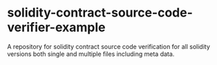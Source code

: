 # solidity-contract-source-code-verifier-example
A repository for solidity contract source code verification for all solidity versions both single and multiple files including meta data.
